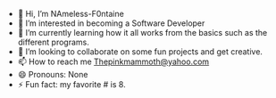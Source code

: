 - 👋 Hi, I’m NAmeless-F0ntaine
- 👀 I’m interested in becoming a Software Developer 
- 🌱 I’m currently learning how it all works from the basics such as the different programs.
- 💞️ I’m looking to collaborate on some fun projects and get creative.
- 📫 How to reach me Thepinkmammoth@yahoo.com
- 😄 Pronouns: None
- ⚡ Fun fact: my favorite # is 8.


<!---
NAmeless-F0ntaine/NAmeless-F0ntaine is a ✨ special ✨ repository because its `README.md` (this file) appears on your GitHub profile.
You can click the Preview link to take a look at your changes.
--->
